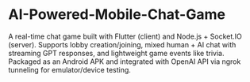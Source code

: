 # AI-Powered-Mobile-Chat-Game
A real-time chat game built with Flutter (client) and Node.js + Socket.IO (server). Supports lobby creation/joining, mixed human + AI chat with streaming GPT responses, and lightweight game events like trivia. Packaged as an Android APK and integrated with OpenAI API via ngrok tunneling for emulator/device testing.
